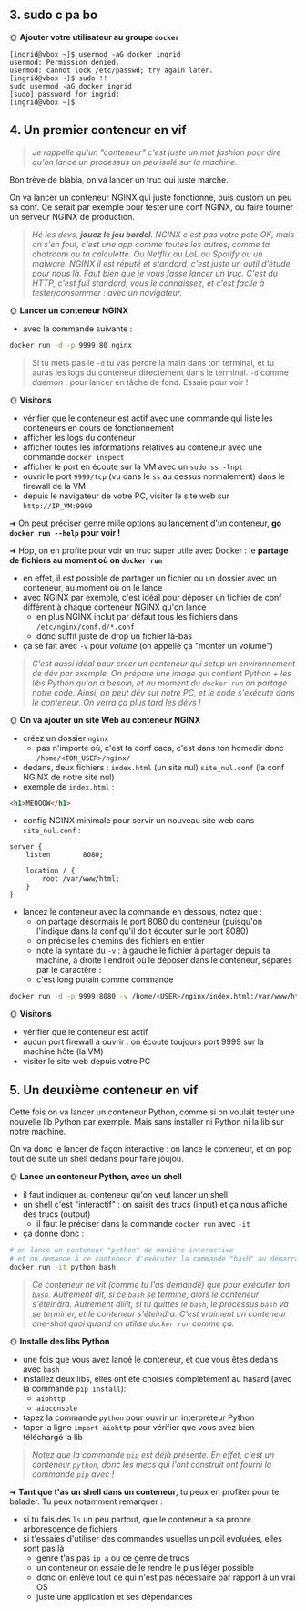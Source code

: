 
## 3. sudo c pa bo

🌞 **Ajouter votre utilisateur au groupe `docker`**

```
[ingrid@vbox ~]$ usermod -aG docker ingrid
usermod: Permission denied.
usermod: cannot lock /etc/passwd; try again later.
[ingrid@vbox ~]$ sudo !!
sudo usermod -aG docker ingrid
[sudo] password for ingrid:
[ingrid@vbox ~]$
```

## 4. Un premier conteneur en vif

> *Je rappelle qu'un "conteneur" c'est juste un mot fashion pour dire qu'on lance un processus un peu isolé sur la machine.*

Bon trève de blabla, on va lancer un truc qui juste marche.

On va lancer un conteneur NGINX qui juste fonctionne, puis custom un peu sa conf. Ce serait par exemple pour tester une conf NGINX, ou faire tourner un serveur NGINX de production.

> *Hé les dévs, **jouez le jeu bordel**. NGINX c'est pas votre pote OK, mais on s'en fout, c'est une app comme toutes les autres, comme ta chatroom ou ta calculette. Ou Netflix ou LoL ou Spotify ou un malware. NGINX il est réputé et standard, c'est juste un outil d'étude pour nous là. Faut bien que je vous fasse lancer un truc. C'est du HTTP, c'est full standard, vous le connaissez, et c'est facile à tester/consommer : avec un navigateur.*

🌞 **Lancer un conteneur NGINX**

- avec la commande suivante :

```bash
docker run -d -p 9999:80 nginx
```

> Si tu mets pas le `-d` tu vas perdre la main dans ton terminal, et tu auras les logs du conteneur directement dans le terminal. `-d` comme *daemon* : pour lancer en tâche de fond. Essaie pour voir !

🌞 **Visitons**

- vérifier que le conteneur est actif avec une commande qui liste les conteneurs en cours de fonctionnement
- afficher les logs du conteneur
- afficher toutes les informations relatives au conteneur avec une commande `docker inspect`
- afficher le port en écoute sur la VM avec un `sudo ss -lnpt`
- ouvrir le port `9999/tcp` (vu dans le `ss` au dessus normalement) dans le firewall de la VM
- depuis le navigateur de votre PC, visiter le site web sur `http://IP_VM:9999`

➜ On peut préciser genre mille options au lancement d'un conteneur, **go `docker run --help` pour voir !**

➜ Hop, on en profite pour voir un truc super utile avec Docker : le **partage de fichiers au moment où on `docker run`**

- en effet, il est possible de partager un fichier ou un dossier avec un conteneur, au moment où on le lance
- avec NGINX par exemple, c'est idéal pour déposer un fichier de conf différent à chaque conteneur NGINX qu'on lance
  - en plus NGINX inclut par défaut tous les fichiers dans `/etc/nginx/conf.d/*.conf`
  - donc suffit juste de drop un fichier là-bas
- ça se fait avec `-v` pour *volume* (on appelle ça "monter un volume")

> *C'est aussi idéal pour créer un conteneur qui setup un environnement de dév par exemple. On prépare une image qui contient Python + les libs Python qu'on a besoin, et au moment du `docker run` on partage notre code. Ainsi, on peut dév sur notre PC, et le code s'exécute dans le conteneur. On verra ça plus tard les dévs !*

🌞 **On va ajouter un site Web au conteneur NGINX**

- créez un dossier `nginx`
  - pas n'importe où, c'est ta conf caca, c'est dans ton homedir donc `/home/<TON_USER>/nginx/`
- dedans, deux fichiers : `index.html` (un site nul) `site_nul.conf` (la conf NGINX de notre site nul)
- exemple de `index.html` :

```html
<h1>MEOOOW</h1>
```

- config NGINX minimale pour servir un nouveau site web dans `site_nul.conf` :

```nginx
server {
    listen        8080;

    location / {
        root /var/www/html;
    }
}
```

- lancez le conteneur avec la commande en dessous, notez que :
  - on partage désormais le port 8080 du conteneur (puisqu'on l'indique dans la conf qu'il doit écouter sur le port 8080)
  - on précise les chemins des fichiers en entier
  - note la syntaxe du `-v` : à gauche le fichier à partager depuis ta machine, à droite l'endroit où le déposer dans le conteneur, séparés par le caractère `:`
  - c'est long putain comme commande

```bash
docker run -d -p 9999:8080 -v /home/<USER>/nginx/index.html:/var/www/html/index.html -v /home/<USER>/nginx/site_nul.conf:/etc/nginx/conf.d/site_nul.conf nginx
```

🌞 **Visitons**

- vérifier que le conteneur est actif
- aucun port firewall à ouvrir : on écoute toujours port 9999 sur la machine hôte (la VM)
- visiter le site web depuis votre PC

## 5. Un deuxième conteneur en vif

Cette fois on va lancer un conteneur Python, comme si on voulait tester une nouvelle lib Python par exemple. Mais sans installer ni Python ni la lib sur notre machine.

On va donc le lancer de façon interactive : on lance le conteneur, et on pop tout de suite un shell dedans pour faire joujou.

🌞 **Lance un conteneur Python, avec un shell**

- il faut indiquer au conteneur qu'on veut lancer un shell
- un shell c'est "interactif" : on saisit des trucs (input) et ça nous affiche des trucs (output)
  - il faut le préciser dans la commande `docker run` avec `-it`
- ça donne donc :

```bash
# on lance un conteneur "python" de manière interactive
# et on demande à ce conteneur d'exécuter la commande "bash" au démarrage
docker run -it python bash
```

> *Ce conteneur ne vit (comme tu l'as demandé) que pour exécuter ton `bash`. Autrement dit, si ce `bash` se termine, alors le conteneur s'éteindra. Autrement diiiit, si tu quittes le `bash`, le processus `bash` va se terminer, et le conteneur s'éteindra. C'est vraiment un conteneur one-shot quoi quand on utilise `docker run` comme ça.*

🌞 **Installe des libs Python**

- une fois que vous avez lancé le conteneur, et que vous êtes dedans avec `bash`
- installez deux libs, elles ont été choisies complètement au hasard (avec la commande `pip install`):
  - `aiohttp`
  - `aioconsole`
- tapez la commande `python` pour ouvrir un interpréteur Python
- taper la ligne `import aiohttp` pour vérifier que vous avez bien téléchargé la lib

> *Notez que la commande `pip` est déjà présente. En effet, c'est un conteneur `python`, donc les mecs qui l'ont construit ont fourni la commande `pip` avec !*

➜ **Tant que t'as un shell dans un conteneur**, tu peux en profiter pour te balader. Tu peux notamment remarquer :

- si tu fais des `ls` un peu partout, que le conteneur a sa propre arborescence de fichiers
- si t'essaies d'utiliser des commandes usuelles un poil évoluées, elles sont pas là
  - genre t'as pas `ip a` ou ce genre de trucs
  - un conteneur on essaie de le rendre le plus léger possible
  - donc on enlève tout ce qui n'est pas nécessaire par rapport à un vrai OS
  - juste une application et ses dépendances
